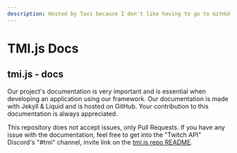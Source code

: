 ```yaml
---
description: Hosted by Tavi because I don't like having to go to GitHub
---
```


# TMI.js Docs

## tmi.js - docs

Our project's documentation is very important and is essential when developing an application using our framework. Our documentation is made with Jekyll & Liquid and is hosted on GitHub. Your contribution to this documentation is always appreciated.

This repository does not accept issues, only Pull Requests. If you have any issue with the documentation, feel free to get into the "Twitch API" Discord's "\#tmi" channel, invite link on the [tmi.js repo README](https://github.com/tmijs/tmi.js).

